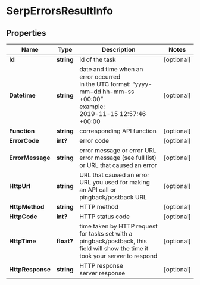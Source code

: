 # SerpErrorsResultInfo


## Properties

| Name | Type | Description | Notes |
|------------ | ------------- | ------------- | -------------|
**Id** | **string** | id of the task |[optional]|
**Datetime** | **string** | date and time when an error occurred<br>in the UTC format: “yyyy-mm-dd hh-mm-ss +00:00”<br>example:<br>2019-11-15 12:57:46 +00:00 |[optional]|
**Function** | **string** | corresponding API function |[optional]|
**ErrorCode** | **int?** | error code |[optional]|
**ErrorMessage** | **string** | error message or error URL<br>error message (see full list) or URL that caused an error |[optional]|
**HttpUrl** | **string** | URL that caused an error<br>URL you used for making an API call or pingback/postback URL |[optional]|
**HttpMethod** | **string** | HTTP method |[optional]|
**HttpCode** | **int?** | HTTP status code |[optional]|
**HttpTime** | **float?** | time taken by HTTP request<br>for tasks set with a pingback/postback, this field will show the time it took your server to respond |[optional]|
**HttpResponse** | **string** | HTTP response<br>server response |[optional]|